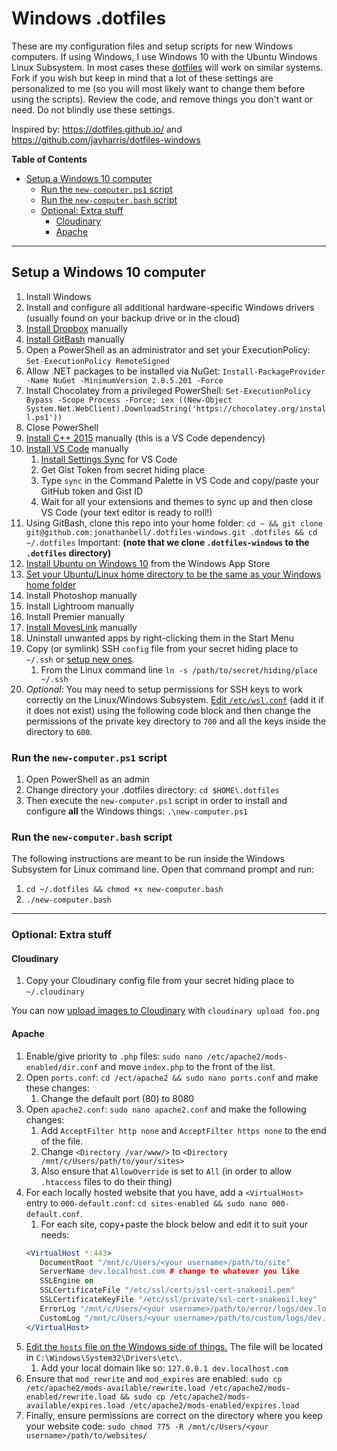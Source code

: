 # Windows .dotfiles

These are my configuration files and setup scripts for new Windows computers. If using Windows, I use Windows 10 with the Ubuntu Windows Linux Subsystem. In most cases these [dotfiles](https://dotfiles.github.io) will work on similar systems. Fork if you wish but keep in mind that a lot of these settings are personalized to me (so you will most likely want to change them before using the scripts). Review the code, and remove things you don't want or need. Do not blindly use these settings.

Inspired by: <https://dotfiles.github.io/> and <https://github.com/jayharris/dotfiles-windows>

**Table of Contents**

<!-- TOC -->

- [Setup a Windows 10 computer](#setup-a-windows-10-computer)
  - [Run the `new-computer.ps1` script](#run-the-new-computerps1-script)
  - [Run the `new-computer.bash` script](#run-the-new-computerbash-script)
  - [Optional: Extra stuff](#optional-extra-stuff)
    - [Cloudinary](#cloudinary)
    - [Apache](#apache)

<!-- /TOC -->

---

## Setup a Windows 10 computer

1.  Install Windows
1.  Install and configure all additional hardware-specific Windows drivers (usually found on your backup drive or in the cloud)
1.  [Install Dropbox](https://www.dropbox.com/install) manually
1.  [Install GitBash](https://git-scm.com/download/win) manually
1.  Open a PowerShell as an administrator and set your ExecutionPolicy: `Set-ExecutionPolicy RemoteSigned`
1.  Allow .NET packages to be installed via NuGet: `Install-PackageProvider -Name NuGet -MinimumVersion 2.8.5.201 -Force`
1.  Install Chocolatey from a privileged PowerShell: `Set-ExecutionPolicy Bypass -Scope Process -Force; iex ((New-Object System.Net.WebClient).DownloadString('https://chocolatey.org/install.ps1'))`
1.  Close PowerShell
1.  [Install C++ 2015](https://www.microsoft.com/en-us/download/details.aspx?id=48145) manually (this is a VS Code dependency)
1.  [Install VS Code](https://code.visualstudio.com) manually
    1.  [Install Settings Sync](https://marketplace.visualstudio.com/items?itemName=Shan.code-settings-sync) for VS Code
    1.  Get Gist Token from secret hiding place
    1.  Type `sync` in the Command Palette in VS Code and copy/paste your GitHub token and Gist ID
    1.  Wait for all your extensions and themes to sync up and then close VS Code (your text editor is ready to roll!)
1.  Using GitBash, clone this repo into your home folder: `cd ~ && git clone git@github.com:jonathanbell/.dotfiles-windows.git .dotfiles && cd ~/.dotfiles` Important: **(note that we clone `.dotfiles-windows` to the `.dotfiles` directory)**
1.  [Install Ubuntu on Windows 10](https://www.microsoft.com/en-CA/store/p/ubuntu/9nblggh4msv6?rtc=1) from the Windows App Store
1.  [Set your Ubuntu/Linux home directory to be the same as your Windows home folder](https://superuser.com/a/1134645/116082)
1.  Install Photoshop manually
1.  Install Lightroom manually
1.  Install Premier manually
1.  [Install MovesLink](http://www.movescount.com/connect/download?type=moveslink) manually
1.  Uninstall unwanted apps by right-clicking them in the Start Menu
1.  Copy (or symlink) SSH `config` file from your secret hiding place to `~/.ssh` or [setup new ones](https://gist.github.com/jonathanbell/bbb4468cf7bc6c0bb585d3b9c751e37d).
    1. From the Linux command line `ln -s /path/to/secret/hiding/place ~/.ssh`
1.  _Optional_: You may need to setup permissions for SSH keys to work correctly on the Linux/Windows Subsystem. [Edit `/etc/wsl.conf`](https://blogs.msdn.microsoft.com/commandline/2018/02/07/automatically-configuring-wsl/) (add it if it does not exist) using the following code block and then change the permissions of the private key directory to `700` and all the keys inside the directory to `600`.

### Run the `new-computer.ps1` script

1.  Open PowerShell as an admin
1.  Change directory your .dotfiles directory: `cd $HOME\.dotfiles`
1.  Then execute the `new-computer.ps1` script in order to install and configure **all** the Windows things: `.\new-computer.ps1`

### Run the `new-computer.bash` script

The following instructions are meant to be run inside the Windows Subsystem for Linux command line. Open that command prompt and run:

1. `cd ~/.dotfiles && chmod +x new-computer.bash`
1. `./new-computer.bash`

---

### Optional: Extra stuff

#### Cloudinary

1.  Copy your Cloudinary config file from your secret hiding place to `~/.cloudinary`

You can now [upload images to Cloudinary](https://www.npmjs.com/package/cloudinary-cli#upload) with `cloudinary upload foo.png`

#### Apache

1. Enable/give priority to `.php` files: `sudo nano /etc/apache2/mods-enabled/dir.conf` and move `index.php` to the front of the list.
1. Open `ports.conf`: `cd /ect/apache2 && sudo nano ports.conf` and make these changes:
   1. Change the default port (80) to 8080
1. Open `apache2.conf`: `sudo nano apache2.conf` and make the following changes:
   1. Add `AcceptFilter http none` and `AcceptFilter https none` to the end of the file.
   1. Change `<Directory /var/www/>` to `<Directory /mnt/c/Users/path/to/your/sites>`
   1. Also ensure that `AllowOverride` is set to `All` (in order to allow `.htaccess` files to do their thing)
1. For each locally hosted website that you have, add a `<VirtualHost>` entry to `000-default.conf`: `cd sites-enabled && sudo nano 000-default.conf`.
   1. For each site, copy+paste the block below and edit it to suit your needs:
   ```apache
   <VirtualHost *:443>
      DocumentRoot "/mnt/c/Users/<your username>/path/to/site"
      ServerName dev.localhost.com # change to whatever you like
      SSLEngine on
      SSLCertificateFile "/etc/ssl/certs/ssl-cert-snakeoil.pem"
      SSLCertificateKeyFile "/etc/ssl/private/ssl-cert-snakeoil.key"
      ErrorLog "/mnt/c/Users/<your username>/path/to/error/logs/dev.localhost.com.errors"
      CustomLog "/mnt/c/Users/<your username>/path/to/custom/logs/dev.localhost.com.log" common
   </VirtualHost>
   ```
1. [Edit the `hosts` file on the Windows side of things.](https://support.rackspace.com/how-to/modify-your-hosts-file/#windows) The file will be located in `C:\Windows\System32\Drivers\etc\`.
   1. Add your local domain like so: `127.0.0.1 dev.localhost.com`
1. Ensure that `mod_rewrite` and `mod_expires` are enabled: `sudo cp /etc/apache2/mods-available/rewrite.load /etc/apache2/mods-enabled/rewrite.load && sudo cp /etc/apache2/mods-available/expires.load /etc/apache2/mods-enabled/expires.load`
1. Finally, ensure permissions are correct on the directory where you keep your website code: `sudo chmod 775 -R /mnt/c/Users/<your username>/path/to/websites/`
